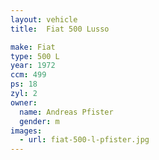 ```yaml
---
layout: vehicle
title:  Fiat 500 Lusso

make: Fiat
type: 500 L
year: 1972
ccm: 499
ps: 18
zyl: 2
owner:
  name: Andreas Pfister
  gender: m
images:
  - url: fiat-500-l-pfister.jpg
---
```

